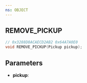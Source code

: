 ```yaml
---
ns: OBJECT
---
```

## REMOVE_PICKUP

```c
// 0x3288D8ACAECD2AB2 0x64A7A0E0
void REMOVE_PICKUP(Pickup pickup);
```

## Parameters
* **pickup**:
